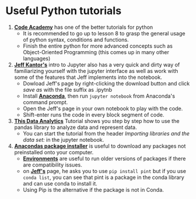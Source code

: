 # Useful Python tutorials

1. [__Code Academy__](https://www.codecademy.com/learn/python "Code Academy") has one of the better tutorials for python 
	- It is recommended	to go up to lesson 8 to grasp the general usage of python syntax, conditions and functions. 
	- Finish the entire python for more advanced concepts such as Object-Oriented Programming (this comes up in many other languages)
2. [__Jeff Kantor's__](http://nbviewer.jupyter.org/github/jckantor/CBE20255/blob/master/notebooks/Getting%20Started%20with%20Jupyter%20Notebooks%20and%20Python.ipynb) intro to Jupyter also has a very quick and dirty  way of familiarizing yourself with the jupyter interface as well as work  with some of the features that Jeff implements into the notebook.
 	- Dowload Jeff's page by right-clicking the download button and click *save as* with the file suffix as .ipytnb
 	- Install [__Anaconda__](https://www.continuum.io/downloads), then run ```jupyter notebook``` from Anaconda's command prompt.
 	- Open the Jeff's page in your own notebook to play with the code.
 	- Shift-enter runs the code in every block segment of code.  
 3. [__This Data Analytics__](https://www.analyticsvidhya.com/blog/2016/01/complete-tutorial-learn-data-science-python-scratch-2/)
 Tutorial shows you step by step how to use the pandas library to analyze data and represent data.
 	- You can start the tutorial from the header _Importing libraries and the data set:_ in the jupyter notebook.
 4. [__Anacondas package installer__](https://www.continuum.io/blog/developer-blog/python-packages-and-environments-conda) is useful to download any packages not preinstalled onto your computer.
 	- [__Environments__](https://conda.io/docs/using/envs.html) are useful to run older versions of packages if there are compatibility issues.  
 	- on [__Jeff's__](http://nbviewer.jupyter.org/github/jckantor/CBE20255/blob/master/notebooks/Getting%20Started%20with%20Units%20and%20Engineering%20Calculations.ipynb) page, he asks you to use ```pip install pint``` 
	but if you use ```conda list```, you can see that pint is a package in the conda library and can use conda to install it.
	- Using Pip is the alternative if the package is not in Conda.
